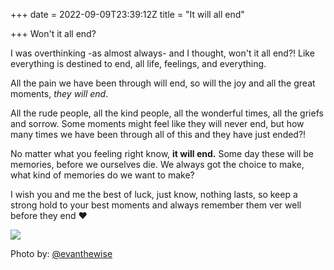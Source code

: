 +++
date = 2022-09-09T23:39:12Z
title = "It will all end"

+++
Won't it all end?

I was overthinking -as almost always- and I thought, won't it all end?! Like everything is destined to end, all life, feelings, and everything.

All the pain we have been through will end, so will the joy and all the great moments, _they will end_.

All the rude people, all the kind people, all the wonderful times, all the griefs and sorrow. Some moments might feel like they will never end, but how many times we have been through all of this and they have just ended?!

No matter what you feeling right know, **it will end.** Some day these will be memories, before we ourselves die. We always got the choice to make, what kind of memories do we want to make?

I wish you and me the best of luck, just know, nothing lasts, so keep a strong hold to your best moments and always remember them ver well before they end ❤️

![](uploads/evan-wise-cju3fkzxttw-unsplash.jpg)

Photo by:  [@evanthewise](https://unsplash.com/@evanthewise "@evanthewise")